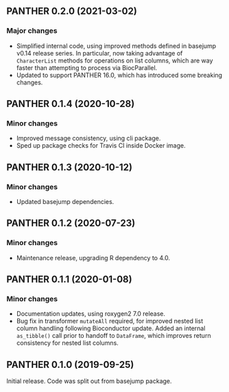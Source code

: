 ## PANTHER 0.2.0 (2021-03-02)

### Major changes

- Simplified internal code, using improved methods defined in basejump v0.14
  release series. In particular, now taking advantage of `CharacterList`
  methods for operations on list columns, which are way faster than attempting
  to process via BiocParallel.
- Updated to support PANTHER 16.0, which has introduced some breaking changes.

## PANTHER 0.1.4 (2020-10-28)

### Minor changes

- Improved message consistency, using cli package.
- Sped up package checks for Travis CI inside Docker image.

## PANTHER 0.1.3 (2020-10-12)

### Minor changes

- Updated basejump dependencies.

## PANTHER 0.1.2 (2020-07-23)

### Minor changes

- Maintenance release, upgrading R dependency to 4.0.

## PANTHER 0.1.1 (2020-01-08)

### Minor changes

- Documentation updates, using roxygen2 7.0 release.
- Bug fix in transformer `mutateAll` required, for improved nested list column
  handling following Bioconductor update. Added an internal `as_tibble()` call
  prior to handoff to `DataFrame`, which improves return consistency for nested
  list columns.

## PANTHER 0.1.0 (2019-09-25)

Initial release. Code was split out from basejump package.
